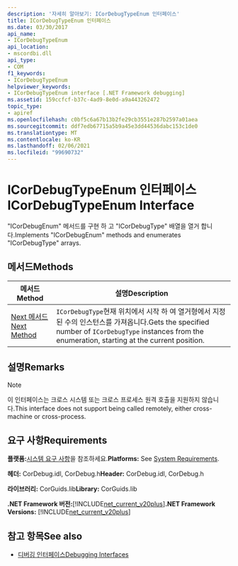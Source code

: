 ```yaml
---
description: '자세히 알아보기: ICorDebugTypeEnum 인터페이스'
title: ICorDebugTypeEnum 인터페이스
ms.date: 03/30/2017
api_name:
- ICorDebugTypeEnum
api_location:
- mscordbi.dll
api_type:
- COM
f1_keywords:
- ICorDebugTypeEnum
helpviewer_keywords:
- ICorDebugTypeEnum interface [.NET Framework debugging]
ms.assetid: 159ccfcf-b37c-4ad9-8e0d-a9a443262472
topic_type:
- apiref
ms.openlocfilehash: c0bf5c6a67b13b2fe29cb3551e287b2597a01aea
ms.sourcegitcommit: ddf7edb67715a5b9a45e3dd44536dabc153c1de0
ms.translationtype: MT
ms.contentlocale: ko-KR
ms.lasthandoff: 02/06/2021
ms.locfileid: "99690732"
---
```

# <a name="icordebugtypeenum-interface"></a><span data-ttu-id="ade2f-103">ICorDebugTypeEnum 인터페이스</span><span class="sxs-lookup"><span data-stu-id="ade2f-103">ICorDebugTypeEnum Interface</span></span>

<span data-ttu-id="ade2f-104">"ICorDebugEnum" 메서드를 구현 하 고 "ICorDebugType" 배열을 열거 합니다.</span><span class="sxs-lookup"><span data-stu-id="ade2f-104">Implements "ICorDebugEnum" methods and enumerates "ICorDebugType" arrays.</span></span>  
  
## <a name="methods"></a><span data-ttu-id="ade2f-105">메서드</span><span class="sxs-lookup"><span data-stu-id="ade2f-105">Methods</span></span>  
  
|<span data-ttu-id="ade2f-106">메서드</span><span class="sxs-lookup"><span data-stu-id="ade2f-106">Method</span></span>|<span data-ttu-id="ade2f-107">설명</span><span class="sxs-lookup"><span data-stu-id="ade2f-107">Description</span></span>|  
|------------|-----------------|  
|[<span data-ttu-id="ade2f-108">Next 메서드</span><span class="sxs-lookup"><span data-stu-id="ade2f-108">Next Method</span></span>](icordebugtypeenum-next-method.md)|<span data-ttu-id="ade2f-109">`ICorDebugType`현재 위치에서 시작 하 여 열거형에서 지정 된 수의 인스턴스를 가져옵니다.</span><span class="sxs-lookup"><span data-stu-id="ade2f-109">Gets the specified number of `ICorDebugType` instances from the enumeration, starting at the current position.</span></span>|  
  
## <a name="remarks"></a><span data-ttu-id="ade2f-110">설명</span><span class="sxs-lookup"><span data-stu-id="ade2f-110">Remarks</span></span>  
  
> [!NOTE]
> <span data-ttu-id="ade2f-111">이 인터페이스는 크로스 시스템 또는 크로스 프로세스 원격 호출을 지원하지 않습니다.</span><span class="sxs-lookup"><span data-stu-id="ade2f-111">This interface does not support being called remotely, either cross-machine or cross-process.</span></span>  
  
## <a name="requirements"></a><span data-ttu-id="ade2f-112">요구 사항</span><span class="sxs-lookup"><span data-stu-id="ade2f-112">Requirements</span></span>  

 <span data-ttu-id="ade2f-113">**플랫폼:**[시스템 요구 사항](../../get-started/system-requirements.md)을 참조하세요.</span><span class="sxs-lookup"><span data-stu-id="ade2f-113">**Platforms:** See [System Requirements](../../get-started/system-requirements.md).</span></span>  
  
 <span data-ttu-id="ade2f-114">**헤더:** CorDebug.idl, CorDebug.h</span><span class="sxs-lookup"><span data-stu-id="ade2f-114">**Header:** CorDebug.idl, CorDebug.h</span></span>  
  
 <span data-ttu-id="ade2f-115">**라이브러리:** CorGuids.lib</span><span class="sxs-lookup"><span data-stu-id="ade2f-115">**Library:** CorGuids.lib</span></span>  
  
 <span data-ttu-id="ade2f-116">**.NET Framework 버전:**[!INCLUDE[net_current_v20plus](../../../../includes/net-current-v20plus-md.md)]</span><span class="sxs-lookup"><span data-stu-id="ade2f-116">**.NET Framework Versions:** [!INCLUDE[net_current_v20plus](../../../../includes/net-current-v20plus-md.md)]</span></span>  
  
## <a name="see-also"></a><span data-ttu-id="ade2f-117">참고 항목</span><span class="sxs-lookup"><span data-stu-id="ade2f-117">See also</span></span>

- [<span data-ttu-id="ade2f-118">디버깅 인터페이스</span><span class="sxs-lookup"><span data-stu-id="ade2f-118">Debugging Interfaces</span></span>](debugging-interfaces.md)
